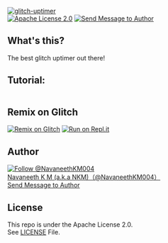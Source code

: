[![glitch-uptimer](https://github-readme-stats.vercel.app/api/pin/?username=navaneethkm004&repo=glitch-uptimer&theme=dark)](https://github.com/navaneethkm004/glitch-uptimer)<br/>
[![Apache License 2.0](https://img.shields.io/badge/License-Apache%202.0-blue.svg?maxAge=3600, "License")](https://github.com/navaneethkm004/glitch-uptimer/blob/master/LICENSE) [![Send Message to Author](https://img.shields.io/static/v1?style=flat&logo=twitter&label=Message&color=1da1f2&link=https%3A%2F%2Ftwitter.com%2Fmessages%2Fcompose%3Frecipient_id%714816987336089600&link=https%3A%2F%2Ftwitter.com%2Fmessages%2Fcompose%3Frecipient_id%714816987336089600&message=%40NavaneethKM004&maxAge=3600, "Send Message to Author")](https://twitter.com/messages/compose?recipient_id=714816987336089600)<br>

## What's this?
The best glitch uptimer out there!

## Tutorial:

[<img src="">]()

## Remix on Glitch

[![Remix on Glitch](https://cdn.glitch.com/2703baf2-b643-4da7-ab91-7ee2a2d00b5b%2Fremix-button.svg)](https://glitch.com/edit/#!/import/github/navaneethkm004/glitch-uptimer)
[![Run on Repl.it](https://repl.it/badge/github/navaneethkm004/glitch-uptimer)](https://repl.it/github/navaneethkm004/glitch-uptimer)

## Author

[![Follow @NavaneethKM004](https://img.shields.io/twitter/follow/NavaneethKM004?label=Follow&style=social&maxAge=3600, "Follow")](https://twitter.com/intent/follow?screen_name=NavaneethKM004)<br>
[Navaneeth K M (a.k.a NKM)（@NavaneethKM004）](https://twitter.com/NavaneethKM004)<br>
[Send Message to Author](https://twitter.com/messages/compose?recipient_id=714816987336089600)

## License

This repo is under the Apache License 2.0.<br>
See [LICENSE](https://github.com/navaneethkm004/glitch-uptimer/blob/master/LICENSE) File.
